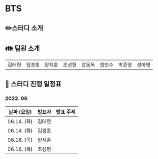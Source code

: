 # BTS

## :pencil2:스터디 소개



## :family: 팀원 소개

|        |        |        |        |        |        |        |        |
| ------ | ------ | ------ | ------ | ------ | ------ | ------ | ------ |
| 김태현 | 임경훈 | 양지훈 | 조성현 | 강동옥 | 정인수 | 박준영 | 성아영 |



## 📅 스터디 진행 일정표

### 2022. 06

| 날짜 (요일) | 발표자 | 발표 주제 |
| ----------- | ------ | --------- |
| 06.14. (화) | 김태현 |           |
| 06.14. (화) | 임경훈 |           |
| 06.16. (목) | 양지훈 |           |
| 06.16. (목) | 조성현 |           |